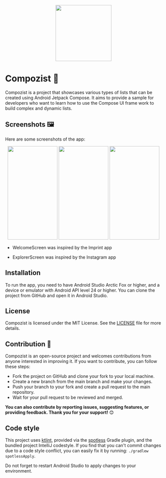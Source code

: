 <p align="center">
<img src="https://github.com/yasinhajilou/Compozist/assets/41325533/b0553c1a-0101-4e61-887b-6ce364c5c2af" width="180" height="180">
</p>

# Compozist 🚀

Compozist is a project that showcases various types of lists that can be created using Android
Jetpack Compose. It aims to provide a sample for developers who want to learn how to use the Compose
UI frame
work to build complex and dynamic lists.

## Screenshots 🖼️

Here are some screenshots of the app:

<p align="center">
   <img src="https://github.com/yasinhajilou/Compozist/assets/41325533/89204271-3af9-44c9-b00c-557427409e0e" width="160" height="300">
   <img src="https://github.com/yasinhajilou/Compozist/assets/41325533/7c2744d5-9e7d-4ee9-b245-42abac338e3c" width="160" height="300">
   <img src="https://github.com/yasinhajilou/Compozist/assets/41325533/5c693eb8-83bd-4ea8-ad8f-5c3b9f2a4105" width="160" height="300">
</p>

- WelcomeScreen was inspired by the Imprint app
* ExplorerScreen was inspired by the Instagram app

## Installation

To run the app, you need to have Android Studio Arctic Fox or higher, and a device or emulator with
Android API level 24 or higher. You can clone the project from GitHub and open it in Android Studio.

## License

Compozist is licensed under the MIT License. See
the [LICENSE](https://github.com/yasinhajilou/Compozist/blob/main/LICENSE) file for more details.

## Contribution 🤝

Compozist is an open-source project and welcomes contributions from anyone interested in
improving it. If you want to contribute, you can follow these steps:

- Fork the project on GitHub and clone your fork to your local machine.
- Create a new branch from the main branch and make your changes.
- Push your branch to your fork and create a pull request to the main repository.
- Wait for your pull request to be reviewed and merged.

**You can also contribute by reporting issues, suggesting features, or providing feedback. Thank you
for your support!** 😊

## Code style

This project uses [ktlint](https://github.com/pinterest/ktlint), provided via
the [spotless](https://github.com/pinterest/ktlint) Gradle plugin, and the bundled project
IntelliJ codestyle.
If you find that you can't commit changes due to a code style
conflict, you can easily fix it by running: `./gradlew spotlessApply`.

Do not forget to restart Android Studio to apply changes to your environment.



